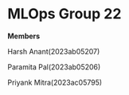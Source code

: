 # MLOps Group 22
**Members**

Harsh Anant(2023ab05207)

Paramita Pal(2023ab05206)

Priyank Mitra(2023ac05795)
